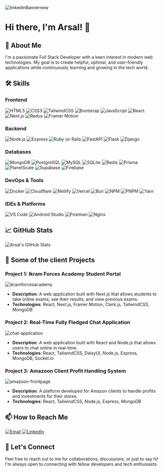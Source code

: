 ![linkedinBannernew](https://github.com/user-attachments/assets/9dcd29b0-ec72-4195-89f6-5036f00b9caf)

# Hi there, I'm Arsal! 👋

## 🌟 About Me

I'm a passionate Full Stack Developer with a keen interest in modern web technologies. My goal is to create helpful, optimal, and user-friendly applications while continuously learning and growing in the tech world.

## 🛠 Skills

### **Frontend**
![HTML5](https://img.shields.io/badge/-HTML5-E34F26?style=flat-square&logo=html5&logoColor=white)
![CSS3](https://img.shields.io/badge/-CSS3-1572B6?style=flat-square&logo=css3)
![TailwindCSS](https://img.shields.io/badge/-TailwindCSS-38B2AC?style=flat-square&logo=tailwind-css)
![Bootstrap](https://img.shields.io/badge/-Bootstrap-7952B3?style=flat-square&logo=bootstrap)
![JavaScript](https://img.shields.io/badge/-JavaScript-F7DF1E?style=flat-square&logo=javascript&logoColor=black)
![React](https://img.shields.io/badge/-React-61DAFB?style=flat-square&logo=react)
![Next.js](https://img.shields.io/badge/-Next.js-000000?style=flat-square&logo=next-dot-js)
![Redux](https://img.shields.io/badge/-Redux-764ABC?style=flat-square&logo=redux&logoColor=white)
![Framer Motion](https://img.shields.io/badge/-Framer_Motion-0055FF?style=flat-square&logo=framer&logoColor=white)

### **Backend**
![Node.js](https://img.shields.io/badge/-Node.js-339933?style=flat-square&logo=node-dot-js&logoColor=white)
![Express](https://img.shields.io/badge/-Express-000000?style=flat-square&logo=express&logoColor=white)
![Ruby on Rails](https://img.shields.io/badge/-Ruby_on_Rails-CC0000?style=flat-square&logo=ruby-on-rails&logoColor=white)
![FastAPI](https://img.shields.io/badge/-FastAPI-009688?style=flat-square&logo=fastapi&logoColor=white)
![Flask](https://img.shields.io/badge/-Flask-000000?style=flat-square&logo=flask&logoColor=white)
![Django](https://img.shields.io/badge/-Django-092E20?style=flat-square&logo=django&logoColor=white)

### **Databases**
![MongoDB](https://img.shields.io/badge/-MongoDB-47A248?style=flat-square&logo=mongodb&logoColor=white)
![PostgreSQL](https://img.shields.io/badge/-PostgreSQL-4169E1?style=flat-square&logo=postgresql&logoColor=white)
![MySQL](https://img.shields.io/badge/-MySQL-4479A1?style=flat-square&logo=mysql&logoColor=white)
![SQLite](https://img.shields.io/badge/-SQLite-003B57?style=flat-square&logo=sqlite&logoColor=white)
![Redis](https://img.shields.io/badge/-Redis-DC382D?style=flat-square&logo=redis&logoColor=white)
![Prisma](https://img.shields.io/badge/-Prisma-2D3748?style=flat-square&logo=prisma&logoColor=white)
![PlanetScale](https://img.shields.io/badge/-PlanetScale-000000?style=flat-square&logo=planetscale&logoColor=white)
![Supabase](https://img.shields.io/badge/-Supabase-3ECF8E?style=flat-square&logo=supabase&logoColor=white)
![Firebase](https://img.shields.io/badge/-Firebase-FFCA28?style=flat-square&logo=firebase&logoColor=black)

### **DevOps & Tools**
![Docker](https://img.shields.io/badge/-Docker-2496ED?style=flat-square&logo=docker&logoColor=white)
![Cloudflare](https://img.shields.io/badge/-Cloudflare-F38020?style=flat-square&logo=cloudflare&logoColor=white)
![Netlify](https://img.shields.io/badge/-Netlify-00C7B7?style=flat-square&logo=netlify&logoColor=white)
![Vercel](https://img.shields.io/badge/-Vercel-000000?style=flat-square&logo=vercel&logoColor=white)
![Bun](https://img.shields.io/badge/-Bun-000000?style=flat-square&logo=bun&logoColor=white)
![NPM](https://img.shields.io/badge/-NPM-CB3837?style=flat-square&logo=npm&logoColor=white)
![PNPM](https://img.shields.io/badge/-PNPM-F69220?style=flat-square&logo=pnpm&logoColor=white)
![Yarn](https://img.shields.io/badge/-Yarn-2C8EBB?style=flat-square&logo=yarn&logoColor=white)

### **IDEs & Platforms**
![VS Code](https://img.shields.io/badge/-VS_Code-007ACC?style=flat-square&logo=visual-studio-code&logoColor=white)
![Android Studio](https://img.shields.io/badge/-Android_Studio-3DDC84?style=flat-square&logo=android-studio&logoColor=white)
![Postman](https://img.shields.io/badge/-Postman-FF6C37?style=flat-square&logo=postman&logoColor=white)
![Nginx](https://img.shields.io/badge/-Nginx-009639?style=flat-square&logo=nginx&logoColor=white)

## 📈 GitHub Stats

![Arsal's GitHub Stats](https://github-readme-stats.vercel.app/api?username=arsalanahmad123&show_icons=true&theme=radical)

## 💼 Some of the client Projects

### **Project 1: Ikram Forces Academy Student Portal**
![ikramforcesacademy](https://github.com/user-attachments/assets/2bcc2ea3-fbae-4da9-bd1f-ced74c106d5a)
- **Description**: A web application built with Next.js that allows students to take online exams, see their results, and view previous exams.
- **Technologies**: React, Next.js, Framer Motion, Clerk.js, TailwindCSS, MongoDB

### **Project 2: Real-Time Fully Fledged Chat Application**
![chat-application](https://github.com/arsalanahmad123/arsalanahmad123/assets/102609746/0d3aadb2-5822-443f-9418-f0edb6a07ef5)
- **Description**: A web application built with React and Node.js that allows users to chat online in real-time.
- **Technologies**: React, TailwindCSS, DaisyUI, Node.js, Express, MongoDB, Socket.io

### **Project 3: Amazoon Client Profit Handling System**
![amazoon-frontpage](https://github.com/arsalanahmad123/arsalanahmad123/assets/102609746/02e24ea2-b74d-48e3-a4a3-41657383eb11)
- **Description**: A platform developed for Amazon clients to handle profits and investments for their stores.
- **Technologies**: React, TailwindCSS, Node.js, Express, MongoDB

## 📫 How to Reach Me

[![Email](https://img.shields.io/badge/-Email-D14836?style=flat-square&logo=gmail&logoColor=white)](mailto:thepeacedevelopers@gmail.com)
[![LinkedIn](https://img.shields.io/badge/-LinkedIn-0077B5?style=flat-square&logo=linkedin&logoColor=white)](https://linkedin.com/in/arsalan-ahmad-934247255)

## 💬 Let's Connect

Feel free to reach out to me for collaborations, discussions, or just to say hi! I'm always open to connecting with fellow developers and tech enthusiasts.
